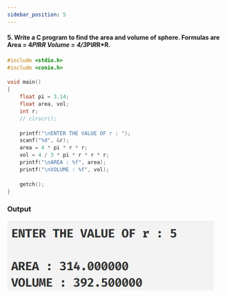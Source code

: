 ```yaml
---
sidebar_position: 5
---
```


#### 5. Write a C program to find the area and volume of sphere. Formulas are Area = 4*PI*R*R Volume = 4/3*PI*R*R*R.

```c
#include <stdio.h>
#include <conio.h>

void main()
{
    float pi = 3.14;
    float area, vol;
    int r;
    // clrscr();

    printf("\nENTER THE VALUE OF r : ");
    scanf("%d", &r);
    area = 4 * pi * r * r;
    vol = 4 / 3 * pi * r * r * r;
    printf("\nAREA : %f", area);
    printf("\nVOLUME : %f", vol);

    getch();
}
```

### Output

![d](outputs\Practical-05.c.jpg)
